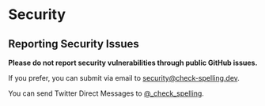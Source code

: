 # Security

## Reporting Security Issues

**Please do not report security vulnerabilities through public GitHub issues.**

If you prefer, you can submit via email to [security@check-spelling.dev](mailto:security@check-spelling.dev).

You can send Twitter Direct Messages to [@_check_spelling](https://twitter.com/_check_spelling).

